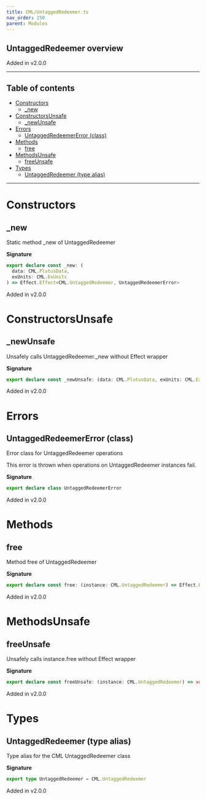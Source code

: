 ```yaml
---
title: CML/UntaggedRedeemer.ts
nav_order: 250
parent: Modules
---
```


## UntaggedRedeemer overview

Added in v2.0.0

---

<h2 class="text-delta">Table of contents</h2>

- [Constructors](#constructors)
  - [\_new](#_new)
- [ConstructorsUnsafe](#constructorsunsafe)
  - [\_newUnsafe](#_newunsafe)
- [Errors](#errors)
  - [UntaggedRedeemerError (class)](#untaggedredeemererror-class)
- [Methods](#methods)
  - [free](#free)
- [MethodsUnsafe](#methodsunsafe)
  - [freeUnsafe](#freeunsafe)
- [Types](#types)
  - [UntaggedRedeemer (type alias)](#untaggedredeemer-type-alias)

---

# Constructors

## \_new

Static method \_new of UntaggedRedeemer

**Signature**

```ts
export declare const _new: (
  data: CML.PlutusData,
  exUnits: CML.ExUnits
) => Effect.Effect<CML.UntaggedRedeemer, UntaggedRedeemerError>
```

Added in v2.0.0

# ConstructorsUnsafe

## \_newUnsafe

Unsafely calls UntaggedRedeemer.\_new without Effect wrapper

**Signature**

```ts
export declare const _newUnsafe: (data: CML.PlutusData, exUnits: CML.ExUnits) => CML.UntaggedRedeemer
```

Added in v2.0.0

# Errors

## UntaggedRedeemerError (class)

Error class for UntaggedRedeemer operations

This error is thrown when operations on UntaggedRedeemer instances fail.

**Signature**

```ts
export declare class UntaggedRedeemerError
```

Added in v2.0.0

# Methods

## free

Method free of UntaggedRedeemer

**Signature**

```ts
export declare const free: (instance: CML.UntaggedRedeemer) => Effect.Effect<void, UntaggedRedeemerError>
```

Added in v2.0.0

# MethodsUnsafe

## freeUnsafe

Unsafely calls instance.free without Effect wrapper

**Signature**

```ts
export declare const freeUnsafe: (instance: CML.UntaggedRedeemer) => void
```

Added in v2.0.0

# Types

## UntaggedRedeemer (type alias)

Type alias for the CML UntaggedRedeemer class

**Signature**

```ts
export type UntaggedRedeemer = CML.UntaggedRedeemer
```

Added in v2.0.0
